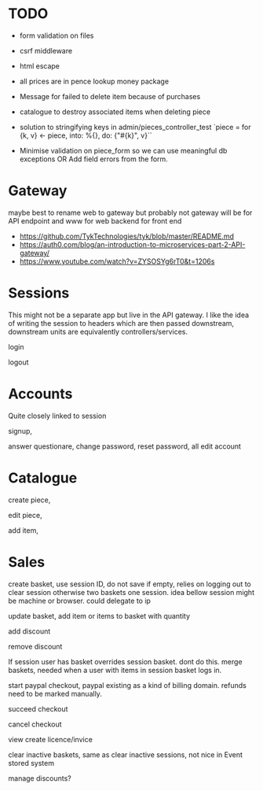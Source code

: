 # TODO

- form validation on files
- csrf middleware
- html escape
- all prices are in pence lookup money package
- Message for failed to delete item because of purchases

- catalogue to destroy associated items when deleting piece
- solution to stringifying keys in admin/pieces_controller_test
  `piece = for {k, v} <- piece, into: %{}, do: {"#{k}", v}``
- Minimise validation on piece_form so we can use meaningful db exceptions
  OR Add field errors from the form.

# Gateway
maybe best to rename web to gateway but probably not gateway will be for API endpoint and www for web backend for front end

- https://github.com/TykTechnologies/tyk/blob/master/README.md
- https://auth0.com/blog/an-introduction-to-microservices-part-2-API-gateway/
- https://www.youtube.com/watch?v=ZYSOSYg6rT0&t=1206s

# Sessions
This might not be a separate app but live in the API gateway.
I like the idea of writing the session to headers which are then passed downstream,
downstream units are equivalently controllers/services.

login

logout

# Accounts
Quite closely linked to session

signup,

answer questionare, change password, reset password, all edit account

# Catalogue

create piece,

edit piece,

add item,

# Sales
create basket, use session ID, do not save if empty, relies on logging out to clear session otherwise two baskets one session. idea bellow session might be machine or browser. could delegate to ip

update basket, add item or items to basket with quantity

add discount

remove discount

If session user has basket overrides session basket.
dont do this.
merge baskets, needed when a user with items in session basket logs in.

start paypal checkout, paypal existing as a kind of billing domain. refunds need to be marked manually.

succeed checkout

cancel checkout

view create licence/invice

clear inactive baskets, same as clear inactive sessions, not nice in Event stored system

manage discounts?
